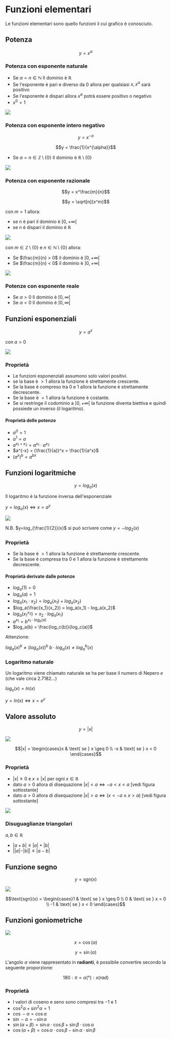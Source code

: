 ﻿
# Funzioni elementari

Le funzioni elementari sono quello funzioni il cui grafico è conosciuto.

## Potenza

$$y = x^\alpha$$

### Potenza con esponente naturale

- Se $\alpha = n \in \mathbb{N}$
	Il dominio è $\mathbb{R}$
- Se l'esponente è pari e diverso da 0 allora per qualsiasi $x, x^\alpha$ sarà positivo
- Se l'esponente è dispari allora $x^\alpha$ potrà essere positivo o negativo
- $x^0 = 1$

![](https://i.ibb.co/0nXp44X/potenza1.png)

### Potenza con esponente intero negativo

$$y = x^{-\alpha}$$

$$y = \frac{1}{x^{\alpha}}$$

- Se $\alpha = n \in \mathbb{Z}\setminus \lbrace 0\rbrace$
	Il dominio è $\mathbb{R} \setminus \lbrace 0 \rbrace$

![](https://i.ibb.co/QvxY4bk/patenza2.png)


### Potenza con esponente razionale

$$y = x^\frac{m}{n}$$

$$y = \sqrt[n]{x^m}$$

con $m = 1$ allora:
-	se n è pari il dominio è $[0,+\infty[$
-	se n è dispari il dominio è $\mathbb{R}$

![](https://i.ibb.co/SKDXGrg/potenze3.png)

con $m \in \mathbb{Z} \setminus \lbrace 0 \rbrace$ e $n \in \mathbb{N} \setminus \lbrace 0 \rbrace$ allora:
- Se $\frac{m}{n} > 0$ il dominio è $[0,+\infty[$
- Se $\frac{m}{n} < 0$ il dominio è $]0,+\infty[$

![](https://i.ibb.co/TB69zvZ/potenze4.png)

### Potenze con esponente reale

- Se $\alpha > 0$
	Il dominio è $[0,\infty[$
- Se $\alpha < 0$
	Il dominio è $]0,\infty[$

## Funzioni esponenziali

$$y = a^x$$

con $a>0$

![](https://i.ibb.co/Kr4294z/exp1.png)

### Proprietà

- Le funzioni esponenziali assumono solo valori positivi.
- se la base è $> 1$ allora la funzione è strettamente crescente.
- Se la base è compreso tra $0$ e $1$ allora la funzione è strettamente decrescente.
- Se la base è $= 1$ allora la funzione è costante.
- Se si restringe il codominio a $]0, + \infty[$ la funzione diventa biettiva e quindi possiede un inverso (il logaritmo).

#### Proprietà delle potenze

- $a^0 = 1$
- $a^1 = a$
- $a^{x_1+x_2} = a^{x_1} \cdot a^{x_2}$
- $a^{-x} = (\frac{1}{a})^x = \frac{1}{a^x}$
- $(a^x)^b = a^{bx}$

## Funzioni logaritmiche

$$y = log_a(x)$$

Il logaritmo è la funzione inversa dell'esponenziale

$y = log_a(x) \iff x = a^y$

![](https://i.ibb.co/9s4Ry1z/loga.png)

N.B. $y=log_{\frac{1}{2}}(x)$ si può scrivere come $y=-log_2(x)$

### Proprietà

- Se la base è $> 1$ allora la funzione è strettamente crescente.
- Se la base è compresa tra $0$ e $1$ allora la funzione è strettamente decrescente.

#### Proprietà derivate dalle potenze

- $log_a(1) = 0$
- $log_a(a) = 1$
- $log_a(x_1 \cdot x_2) = log_a(x_1) + log_a(x_2)$
- $log_a(\frac{x_1}{x_2}) = log_a(x_1) - log_a(x_2)$
- $log_a(x_1^{x_2}) = x_2 \cdot log_a(x_1)$
- $a^{x_1} = b^{x_1 \cdot log_b(a)}$
- $log_a(b) = \frac{log_c(b)}{log_c(a)}$

Attenzione:

$log_a(x)^b \neq (log_a(x))^b$
$b \cdot log_a(x) \neq log_a^b(x)$

### Logaritmo naturale

Un logaritmo viene chiamato naturale se ha per base il numero di Nepero $e$ (che vale circa $2.7182...$)

$log_e(x) = ln(x)$

$y = ln(x) \iff x=e^y$

## Valore assoluto

$$y = |x|$$

![](https://i.ibb.co/frmJcKh/val-assoluto.png)

$$|x| = \begin{cases}x & \text{ se } x \geq 0 \\
-x & \text{ se } x < 0 \end{cases}$$

### Proprietà

- $|x| \geq 0$ e $x \leq |x|$ per ogni $x \in \mathbb{R}$
- dato $a > 0$ allora di disequazione $|x| < a \iff -a <x<a$ [vedi figura sottostante]
- dato $a > 0$ allora di disequazione $|x| > a \iff (x  < -a \land x > a)$ [vedi figura sottostante]

![](https://i.ibb.co/kJtHzxs/prop-val-ass.png)

### Disuguaglianze triangolari

$a,b \in \mathbb{R}$

- $|a+b| \leq |a|+|b|$
- $||a|-|b|| \leq |a-b|$

## Funzione segno

$$y=\text{sgn}(x)$$

![](https://i.ibb.co/BytyPj7/sign.png)

$$\text{sgn}(x) = \begin{cases}1 & \text{ se } x \geq 0 \\
0 & \text{ se } x = 0 \\
-1 & \text{ se } x < 0 \end{cases}$$


## Funzioni goniometriche


![](https://i.ibb.co/dtXv3sZ/circonfe.png)

$$x= \cos(\alpha)$$

$$y= \sin(\alpha)$$

L'angolo $\alpha$ viene rappresentato in **radianti**, è possibile convertire secondo la seguente proporzione:

$$180:\pi=\alpha(°):x(rad)$$

### Proprietà

- I valori di coseno e seno sono compresi tra $-1$ e $1$
- $\cos^2\alpha + \sin^2\alpha = 1$
- $\cos -\alpha = \cos \alpha$
- $\sin -\alpha = - \sin \alpha$
- $\sin (\alpha +\beta) = \sin \alpha \cdot \cos \beta + \sin \beta \cdot \cos \alpha$
- $\cos (\alpha +\beta) = \cos \alpha \cdot \cos \beta - \sin \alpha \cdot \sin \beta$

